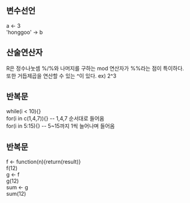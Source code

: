 <h2>변수선언</h2>
a <- 3<br>
'honggoo' -> b<br>

<h2>산술연산자</h2>
R은 정수나눗셈 %/%와 나머지를 구하는 mod 연산자가 %%라는 점이 특이하다.<br>
또한 거듭제곱을 연산할 수 있는 ^이 있다. ex) 2^3<br>

<h2>반복문</h2>
while(i < 10){} <br>
for(i in c(1,4,7)){} -- 1,4,7 순서대로 들어옴<br>
for(i in 5:15){} -- 5~15까지 1씩 늘어나며 들어옴<br>

<h2>반복문</h2>
f <- function(n){return(result)}<br>
f(12)<br>
g <- f<br>
g(12)<br>
sum <- g<br>
sum(12)<br>

